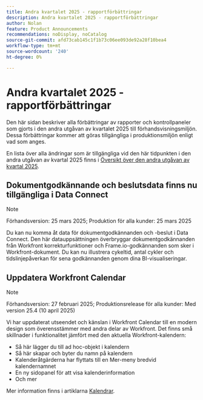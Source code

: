 ```yaml
---
title: Andra kvartalet 2025 - rapportförbättringar
description: Andra kvartalet 2025 - rapportförbättringar
author: Nolan
feature: Product Announcements
recommendations: noDisplay, noCatalog
source-git-commit: afd73cab145c1f1b73c06ee093de92a28f10bea4
workflow-type: tm+mt
source-wordcount: '240'
ht-degree: 0%

---
```


# Andra kvartalet 2025 - rapportförbättringar

Den här sidan beskriver alla förbättringar av rapporter och kontrollpaneler som gjorts i den andra utgåvan av kvartalet 2025 till förhandsvisningsmiljön. Dessa förbättringar kommer att göras tillgängliga i produktionsmiljön enligt vad som anges.

En lista över alla ändringar som är tillgängliga vid den här tidpunkten i den andra utgåvan av kvartal 2025 finns i [Översikt över den andra utgåvan av kvartal 2025](/help/quicksilver/product-announcements/product-releases/25-q2-release-activity/25-q2-release-overview.md).

## Dokumentgodkännande och beslutsdata finns nu tillgängliga i Data Connect

>[!NOTE]
>
>Förhandsversion: 25 mars 2025; Produktion för alla kunder: 25 mars 2025

Du kan nu komma åt data för dokumentgodkännanden och -beslut i Data Connect. Den här datauppsättningen överbryggar dokumentgodkännanden från Workfront korrekturfunktioner och Frame.io-godkännanden som sker i Workfront-dokument. Du kan nu illustrera cykeltid, antal cykler och tidslinjepåverkan för sena godkännanden genom dina BI-visualiseringar.

## Uppdatera Workfront Calendar

>[!NOTE]
>
>Förhandsversion: 27 februari 2025; Produktionsrelease för alla kunder: Med version 25.4 (10 april 2025)

Vi har uppdaterat utseendet och känslan i Workfront Calendar till en modern design som överensstämmer med andra delar av Workfront. Det finns små skillnader i funktionalitet jämfört med den aktuella Workfront-kalendern:

* Så här lägger du till ad hoc-objekt i kalendern
* Så här skapar och byter du namn på kalendern
* Kalenderåtgärderna har flyttats till en Mer-meny bredvid kalendernamnet
* En ny sidopanel för att visa kalenderinformation
* Och mer

Mer information finns i artiklarna [Kalendrar](/help/quicksilver/reports-and-dashboards/reports/calendars/calendars.md).
